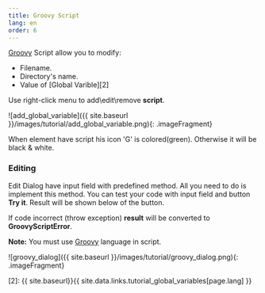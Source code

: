 ```yaml
---
title: Groovy Script
lang: en
order: 6
---
```


[Groovy][1] Script allow you to modify:

* Filename.
* Directory's name.
* Value of [Global Varible][2]

Use right-click menu to add\edit\remove **script**.

![add_global_variable]({{ site.baseurl }}/images/tutorial/add_global_variable.png){: .imageFragment}

When element have script his icon 'G' is colored(green). Otherwise it will be black & white.

### Editing

Edit Dialog have input field with predefined method. All you need to do is implement this method.
You can test your code with input field and button **Try it**. Result will be shown below of the button.<br>

If code incorrect (throw exception) **result** will be converted to **GroovyScriptError**.

**Note:** You must use [Groovy][1] language in script.

![groovy_dialog]({{ site.baseurl }}/images/tutorial/groovy_dialog.png){: .imageFragment}

[1]: http://www.groovy-lang.org/
[2]: {{ site.baseurl}}{{ site.data.links.tutorial_global_variables[page.lang] }}